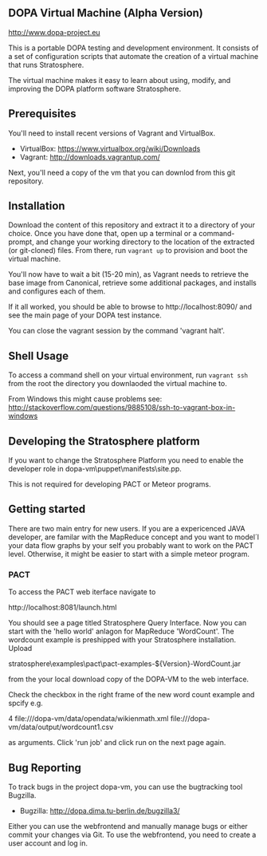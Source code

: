 ## DOPA Virtual Machine (Alpha Version)

http://www.dopa-project.eu

This is a portable DOPA testing and development environment. It consists
of a set of configuration scripts that automate the creation of a virtual
machine that runs Stratosphere.

The virtual machine makes it easy to learn about using, modify, and improving the
DOPA platform software Stratosphere.


## Prerequisites

You'll need to install recent versions of Vagrant and VirtualBox.

 * VirtualBox: https://www.virtualbox.org/wiki/Downloads
 * Vagrant: http://downloads.vagrantup.com/

Next, you'll need a copy of the vm that you can downlod from this git repository.


## Installation

Download the content of this repository and extract it to a directory of your choice.
Once you have done that, open up a terminal or a command-prompt, and change your
working directory to the location of the extracted (or git-cloned) files.
From there, run `vagrant up` to provision and boot the virtual machine.

You'll now have to wait a bit (15-20 min), as Vagrant needs to retrieve the base image from
Canonical, retrieve some additional packages, and installs and configures each of
them.

If it all worked, you should be able to browse to http://localhost:8090/ and
see the main page of your DOPA test instance.

You can close the vagrant session by the command 'vagrant halt'.


## Shell Usage

To access a command shell on your virtual environment, run `vagrant ssh` from
the root the directory you downlaoded the virtual machine to.

From Windows this might cause problems see:
http://stackoverflow.com/questions/9885108/ssh-to-vagrant-box-in-windows


## Developing the Stratosphere platform

If you want to change the Stratosphere Platform you need to enable
the developer role in dopa-vm\puppet\manifests\site.pp.

This is not required for developing PACT or Meteor programs.

## Getting started

There are two main entry for new users. If you are a expericenced JAVA developer,
are familar with the MapReduce concept and you want to model´l your data flow graphs
by your self you probably want to work on the PACT level.
Otherwise, it might be easier to start with a simple meteor program.

### PACT

To access the PACT web iterface navigate to

http://localhost:8081/launch.html

You should see a page titled Stratosphere Query Interface.
Now you can start with the 'hello world' anlagon for MapReduce 'WordCount'.
The wordcount example is preshipped with your Stratosphere installation. Upload

stratosphere\examples\pact\pact-examples-${Version}-WordCount.jar

from the your local download copy of the DOPA-VM to the web interface.

Check the checkbox in the right frame of the new word count example and spcify e.g.

4 file:///dopa-vm/data/opendata/wikienmath.xml file:///dopa-vm/data/output/wordcount1.csv

as arguments.
Click 'run job' and click run on the next page again.


## Bug Reporting

To track bugs in the project dopa-vm, you can use the bugtracking tool Bugzilla. 

* Bugzilla: http://dopa.dima.tu-berlin.de/bugzilla3/

Either you can use the webfrontend and manually manage bugs or either commit 
your changes via Git. To use the webfrontend, you need to create a user account 
and log in.
